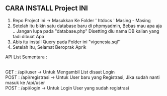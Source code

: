 ## CARA INSTALL Project INI

1. Repo Project ini -> Masukkan Ke Folder ' htdocs ' Masing - Masing
2. Setelah itu bikin satu database baru di phpmyadmin, Bebas mau apa aja .. Jangan lupa pada "database.php" Disetting dlu nama DB kalian yang tadi dibuat Apa
3. Abis itu install Query pada Folder ini "vigenesia.sql" 
4. Setelah Itu, Selamat Beroprak Aprik




API List Sementara : <br/> <br/>

GET : /api/user  -> Untuk Mengambil List disaat Login <br/>
POST : /api/registrasi -> Untuk User baru yang Registrasi, Jika sudah nanti masuk ke /api/user <br/>
POST : /api/login -> Untuk Login User yang sudah registrasi
